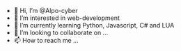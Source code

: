 - 👋 Hi, I’m @Alpo-cyber
- 👀 I’m interested in web-development
- 🌱 I’m currently learning Python, Javascript, C# and LUA
- 💞️ I’m looking to collaborate on ...
- 📫 How to reach me ...

<!---
Alpo-cyber/Alpo-cyber is a ✨ special ✨ repository because its `README.md` (this file) appears on your GitHub profile.
You can click the Preview link to take a look at your changes.
--->
